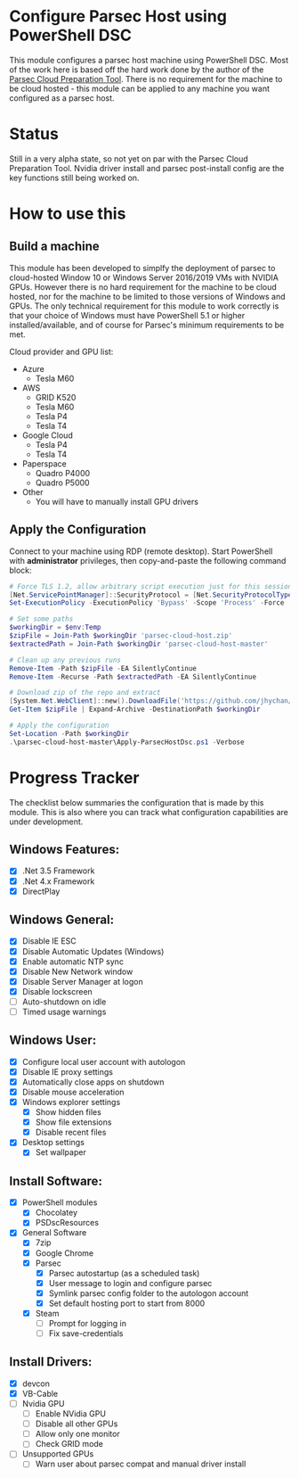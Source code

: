 # Configure Parsec Host using PowerShell DSC
This module configures a parsec host machine using PowerShell DSC. Most of the work here is based off the hard work done by the author of the [Parsec Cloud Preparation Tool](https://github.com/jamesstringerparsec/Parsec-Cloud-Preparation-Tool). There is no requirement for the machine to be cloud hosted - this module can be applied to any machine you want configured as a parsec host.

# Status
Still in a very alpha state, so not yet on par with the Parsec Cloud Preparation Tool. Nvidia driver install and parsec post-install config are the key functions still being worked on.

# How to use this
## Build a machine
This module has been developed to simplfy the deployment of parsec to cloud-hosted Window 10 or Windows Server 2016/2019 VMs with NVIDIA GPUs. However there is no hard requirement for the machine to be cloud hosted, nor for the machine to be limited to those versions of Windows and GPUs. The only technical requirement for this module to work correctly is that your choice of Windows must have PowerShell 5.1 or higher installed/available, and of course for Parsec's minimum requirements to be met.

Cloud provider and GPU list:
 - Azure
   - Tesla M60
 - AWS
   - GRID K520
   - Tesla M60
   - Tesla P4
   - Tesla T4
 - Google Cloud
   - Tesla P4
   - Tesla T4
 - Paperspace
   - Quadro P4000
   - Quadro P5000
 - Other
   - You will have to manually install GPU drivers

## Apply the Configuration
Connect to your machine using RDP (remote desktop). Start PowerShell with **administrator** privileges, then copy-and-paste the following command block:
```powershell
# Force TLS 1.2, allow arbitrary script execution just for this session
[Net.ServicePointManager]::SecurityProtocol = [Net.SecurityProtocolType]::Tls12
Set-ExecutionPolicy -ExecutionPolicy 'Bypass' -Scope 'Process' -Force

# Set some paths
$workingDir = $env:Temp
$zipFile = Join-Path $workingDir 'parsec-cloud-host.zip'
$extractedPath = Join-Path $workingDir 'parsec-cloud-host-master'

# Clean up any previous runs
Remove-Item -Path $zipFile -EA SilentlyContinue
Remove-Item -Recurse -Path $extractedPath -EA SilentlyContinue

# Download zip of the repo and extract
[System.Net.WebClient]::new().DownloadFile('https://github.com/jhychan/parsec-cloud-host/archive/master.zip', $zipFile)
Get-Item $zipFile | Expand-Archive -DestinationPath $workingDir

# Apply the configuration
Set-Location -Path $workingDir
.\parsec-cloud-host-master\Apply-ParsecHostDsc.ps1 -Verbose
```


# Progress Tracker
The checklist below summaries the configuration that is made by this module. This is also where you can track what configuration capabilities are under development.

## Windows Features:
 - [x] .Net 3.5 Framework
 - [x] .Net 4.x Framework
 - [x] DirectPlay

## Windows General:
 - [x] Disable IE ESC
 - [x] Disable Automatic Updates (Windows)
 - [x] Enable automatic NTP sync
 - [x] Disable New Network window
 - [x] Disable Server Manager at logon
 - [x] Disable lockscreen
 - [ ] Auto-shutdown on idle
 - [ ] Timed usage warnings

## Windows User:
 - [x] Configure local user account with autologon
 - [x] Disable IE proxy settings
 - [x] Automatically close apps on shutdown
 - [x] Disable mouse acceleration
 - [x] Windows explorer settings
    - [x] Show hidden files
    - [x] Show file extensions
 	- [x] Disable recent files
 - [x] Desktop settings
 	- [x] Set wallpaper

## Install Software:
 - [x] PowerShell modules
 	- [x] Chocolatey
 	- [x] PSDscResources
 - [x] General Software
 	- [x] 7zip
 	- [x] Google Chrome
 	- [x] Parsec
 	   - [x] Parsec autostartup (as a scheduled task)
 	   - [x] User message to login and configure parsec
 	   - [x] Symlink parsec config folder to the autologon account
 	   - [x] Set default hosting port to start from 8000
 	- [x] Steam
 	   - [ ] Prompt for logging in
 	   - [ ] Fix save-credentials

## Install Drivers:
 - [x] devcon
 - [x] VB-Cable
 - [ ] Nvidia GPU
 	- [ ] Enable NVidia GPU
 	- [ ] Disable all other GPUs
 	- [ ] Allow only one monitor
 	- [ ] Check GRID mode
 - [ ] Unsupported GPUs
    - [ ] Warn user about parsec compat and manual driver install
